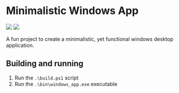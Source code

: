 # Minimalistic Windows App

![](https://img.shields.io/badge/Windows-0078D6?style=for-the-badge&logo=windows&logoColor=white)
![](https://img.shields.io/badge/c++-%2300599C.svg?style=for-the-badge&logo=c%2B%2B&logoColor=white)

A fun project to create a minimalistic, yet functional windows desktop application.


## Building and running
1. Run the `.\build.ps1` script
2. Run the `.\bin\windows_app.exe` executable
